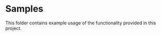 <!--samples\README.md-->



Samples 
======= 

This folder contains example usage of the functionality provided in this project. 

